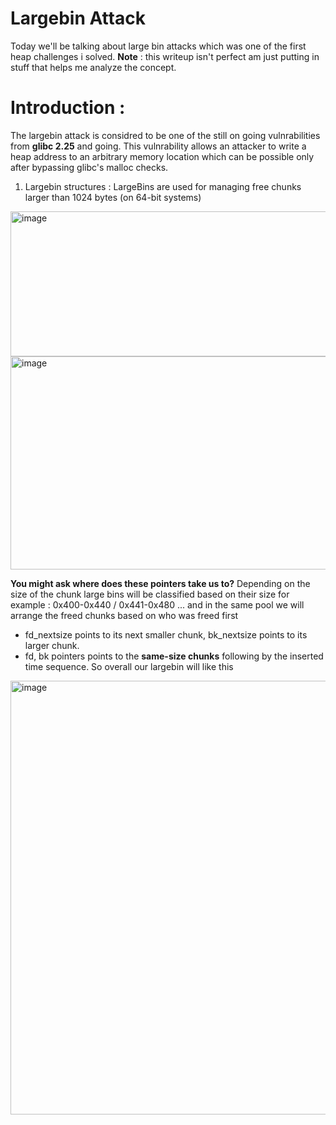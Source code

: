 # Largebin Attack

Today we'll be talking about large bin attacks which was one of the first heap challenges i solved. 
**Note** : this writeup isn't perfect am just putting in stuff that helps me analyze the concept.

# Introduction :
The largebin attack is considred to be one of the still on going vulnrabilities from **glibc 2.25** and going.
This vulnrability allows an attacker to write a heap address to an arbitrary memory location which can be possible only after bypassing glibc's malloc checks.

1) Largebin structures :
LargeBins are used for managing free chunks larger than 1024 bytes (on 64-bit systems)
<img width="852" height="232" alt="image" src="https://github.com/user-attachments/assets/260587f6-85bc-40fd-bfd0-a61b37e91476" />
<img width="549" height="341" alt="image" src="https://github.com/user-attachments/assets/1675bb6d-abf0-4653-b2af-b98c5812f915" />

**You might ask where does these pointers take us to?**
Depending on the size of the chunk large bins will be classified based on their size for example : 0x400-0x440 / 0x441-0x480 ...
and in the same pool we will arrange the freed chunks based on who was freed first

- fd_nextsize points to its next smaller chunk, bk_nextsize points to its larger chunk.
- fd, bk pointers points to the **same-size chunks** following by the inserted time sequence.
So overall our largebin will like this

<img width="978" height="694" alt="image" src="https://github.com/user-attachments/assets/04b4b7c0-d482-44c3-bc0f-bbe388cd4c4f" />


